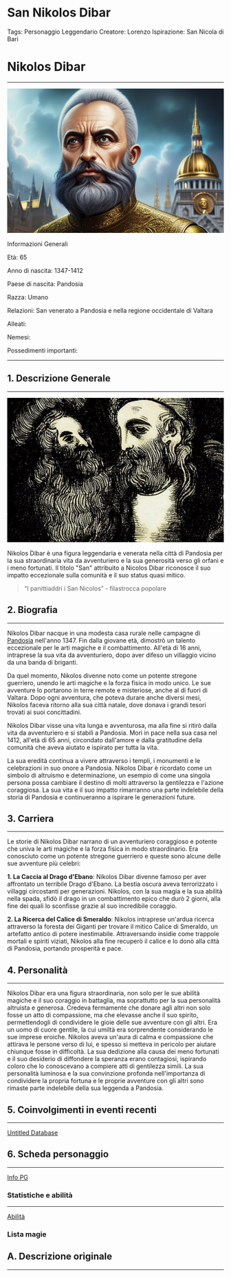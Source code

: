 # San Nikolos Dibar

Tags: Personaggio Leggendario
Creatore: Lorenzo
Ispirazione: San Nicola di Bari

# Nikolos Dibar

---

![uomo-di-30-anni-con-barba-e-capellimarroni-sf-intricate-artwork-masterpiece-ominous-matte-paint.png](uomo-di-30-anni-con-barba-e-capellimarroni-sf-intricate-artwork-masterpiece-ominous-matte-paint.png)

Informazioni Generali

Età: 65

Anno di nascita: 1347-1412

Paese di nascita: Pandosia

Razza: Umano

Relazioni: San venerato a Pandosia e nella regione occidentale di Valtara

Alleati:

Nemesi:

Possedimenti importanti:

---

## 1. Descrizione Generale

---

![san-nicolos-dibar-era-un-uomo-di-straordinaria-presenza-con-lineamenti-che-evocavano-saggezza-e-gen.png](san-nicolos-dibar-era-un-uomo-di-straordinaria-presenza-con-lineamenti-che-evocavano-saggezza-e-gen.png)

Nikolos Dibar è una figura leggendaria e venerata nella città di Pandosia per la sua straordinaria vita da avventuriero e la sua generosità verso gli orfani e i meno fortunati. Il titolo "San" attribuito a Nicolos Dibar riconosce il suo impatto eccezionale sulla comunità e il suo status quasi mitico.

> “I panittiaddri i San Nicolos” - filastrocca popolare
> 

## 2. Biografia

---

Nikolos Dibar nacque in una modesta casa rurale nelle campagne di [Pandosia](Pandosia%2028129d9d5ac7448d98387dc4262c4704.md)  nell'anno 1347. Fin dalla giovane età, dimostrò un talento eccezionale per le arti magiche e il combattimento. All'età di 16 anni, intraprese la sua vita da avventuriero, dopo aver difeso un villaggio vicino da una banda di briganti.

Da quel momento, Nikolos divenne noto come un potente stregone guerriero, unendo le arti magiche e la forza fisica in modo unico. Le sue avventure lo portarono in terre remote e misteriose, anche al di fuori di Valtara. Dopo ogni avventura, che poteva durare anche diversi mesi, Nikolos faceva ritorno alla sua città natale, dove donava i grandi tesori trovati ai suoi concittadini. 

Nikolos Dibar visse una vita lunga e avventurosa, ma alla fine si ritirò dalla vita da avventuriero e si stabilì a Pandosia. Morì in pace nella sua casa nel 1412, all'età di 65 anni, circondato dall'amore e dalla gratitudine della comunità che aveva aiutato e ispirato per tutta la vita.

La sua eredità continua a vivere attraverso i templi, i monumenti e le celebrazioni in suo onore a Pandosia. Nikolos Dibar è ricordato come un simbolo di altruismo e determinazione, un esempio di come una singola persona possa cambiare il destino di molti attraverso la gentilezza e l'azione coraggiosa. La sua vita e il suo impatto rimarranno una parte indelebile della storia di Pandosia e continueranno a ispirare le generazioni future.

## 3. Carriera

---

Le storie di Nikolos Dibar narrano di un avventuriero coraggioso e potente che univa le arti magiche e la forza fisica in modo straordinario. Era conosciuto come un potente stregone guerriero e queste sono alcune delle sue avventure più celebri:

**1. La Caccia al Drago d'Ebano**: Nikolos Dibar divenne famoso per aver affrontato un terribile Drago d'Ebano. La bestia oscura aveva terrorizzato i villaggi circostanti per generazioni. Nikolos, con la sua magia e la sua abilità nella spada, sfidò il drago in un combattimento epico che durò 2 giorni, alla fine dei quali lo sconfisse grazie al suo incredibile coraggio.

**2. La Ricerca del Calice di Smeraldo**: Nikolos intraprese un'ardua ricerca attraverso la foresta dei Giganti per trovare il mitico Calice di Smeraldo, un artefatto antico di potere inestimabile. Attraversando insidie come trappole mortali e spiriti viziati, Nikolos alla fine recuperò il calice e lo donò alla città di Pandosia, portando prosperità e pace.

## 4. Personalità

---

Nikolos Dibar era una figura straordinaria, non solo per le sue abilità magiche e il suo coraggio in battaglia, ma soprattutto per la sua personalità altruista e generosa. Credeva fermamente che donare agli altri non solo fosse un atto di compassione, ma che elevasse anche il suo spirito, permettendogli di condividere le gioie delle sue avventure con gli altri. Era un uomo di cuore gentile, la cui umiltà era sorprendente considerando le sue imprese eroiche. Nikolos aveva un'aura di calma e compassione che attirava le persone verso di lui, e spesso si metteva in pericolo per aiutare chiunque fosse in difficoltà. La sua dedizione alla causa dei meno fortunati e il suo desiderio di diffondere la speranza erano contagiosi, ispirando coloro che lo conoscevano a compiere atti di gentilezza simili. La sua personalità luminosa e la sua convinzione profonda nell'importanza di condividere la propria fortuna e le proprie avventure con gli altri sono rimaste parte indelebile della sua leggenda a Pandosia.

## 5. Coinvolgimenti in eventi recenti

---

[Untitled Database](Untitled%20Database%209a5498962e7a40fc8064d94e70ceaf1c.csv)

## 6. Scheda personaggio

---

[Info PG](Info%20PG%2009adae9699d34141ab440aa1617355d5.csv)

### Statistiche e abilità

---

[Abilità](Abilita%CC%80%20f490e2858acb4949aa11fe388d4f8d75.csv)

### Lista magie

## A. Descrizione originale

---